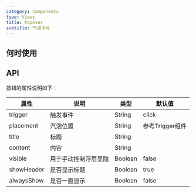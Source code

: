 ```yaml
---
category: Components
type: Views
title: Popover
subtitle: 气泡卡片
---
```



## 何时使用


## API


按钮的属性说明如下：

属性 | 说明 | 类型 | 默认值
-----|-----|-----|------
trigger | 触发事件 | String | click
placement | 汽泡位置 | String | 参考Trigger组件
title | 标题 | String |  |
content | 内容 | String |  |
visible | 用于手动控制浮层显隐 | Boolean | false
showHeader | 是否显示标题 | Boolean | true
alwaysShow | 是否一直显示 | Boolean | false

